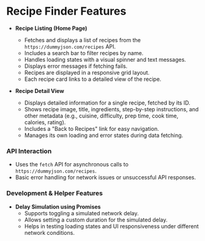 # Recipe Finder Features

- **Recipe Listing (Home Page)**

  - Fetches and displays a list of recipes from the `https://dummyjson.com/recipes` API.
  - Includes a search bar to filter recipes by name.
  - Handles loading states with a visual spinner and text messages.
  - Displays error messages if fetching fails.
  - Recipes are displayed in a responsive grid layout.
  - Each recipe card links to a detailed view of the recipe.

- **Recipe Detail View**
  - Displays detailed information for a single recipe, fetched by its ID.
  - Shows recipe image, title, ingredients, step-by-step instructions, and other metadata (e.g., cuisine, difficulty, prep time, cook time, calories, rating).
  - Includes a "Back to Recipes" link for easy navigation.
  - Manages its own loading and error states during data fetching.

### API Interaction

- Uses the `fetch` API for asynchronous calls to `https://dummyjson.com/recipes`.
- Basic error handling for network issues or unsuccessful API responses.

### Development & Helper Features

- **Delay Simulation using Promises**
  - Supports toggling a simulated network delay.
  - Allows setting a custom duration for the simulated delay.
  - Helps in testing loading states and UI responsiveness under different network conditions.
